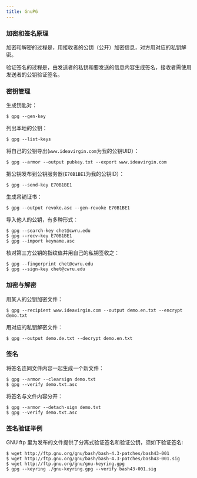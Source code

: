 ```yaml
---
title: GnuPG
---
```



### 加密和签名原理

加密和解密的过程是，用接收者的公钥（公开）加密信息，对方用对应的私钥解密。

验证签名的过程是，由发送者的私钥和要发送的信息内容生成签名，接收者需使用发送者的公钥验证签名。

### 密钥管理

生成钥匙对：

	$ gpg --gen-key

列出本地的公钥：

	$ gpg --list-keys

将自己的公钥导出(`www.ideavirgin.com`为我的公钥UID）：

	$ gpg --armor --output pubkey.txt --export www.ideavirgin.com

把公钥发布到公钥服务器(`E70B1BE1`为我的公钥ID）：

	$ gpg --send-key E70B1BE1

生成吊销证书：

	$ gpg --output revoke.asc --gen-revoke E70B1BE1

导入他人的公钥，有多种形式：

	$ gpg --search-key chet@cwru.edu
	$ gpg --recv-key E70B1BE1
	$ gpg --import keyname.asc

核对第三方公钥的指纹值并用自己的私钥签收之：

	$ gpg --fingerprint chet@cwru.edu
	$ gpg --sign-key chet@cwru.edu

### 加密与解密

用某人的公钥加密文件：

	$ gpg --recipient www.ideavirgin.com --output demo.en.txt --encrypt demo.txt

用对应的私钥解密文件：

	$ gpg --output demo.de.txt --decrypt demo.en.txt

### 签名

将签名连同文件内容一起生成一个新文件：

	$ gpg --armor --clearsign demo.txt
	$ gpg --verify demo.txt.asc

将签名与文件内容分开：

	$ gpg --armor --detach-sign demo.txt
	$ gpg --verify demo.txt.asc

### 签名验证举例

GNU ftp 里为发布的文件提供了分离式验证签名和验证公钥，须如下验证签名:

	$ wget http://ftp.gnu.org/gnu/bash/bash-4.3-patches/bash43-001
	$ wget http://ftp.gnu.org/gnu/bash/bash-4.3-patches/bash43-001.sig
	$ wget http://ftp.gnu.org/gnu/gnu-keyring.gpg
	$ gpg --keyring ./gnu-keyring.gpg --verify bash43-001.sig

